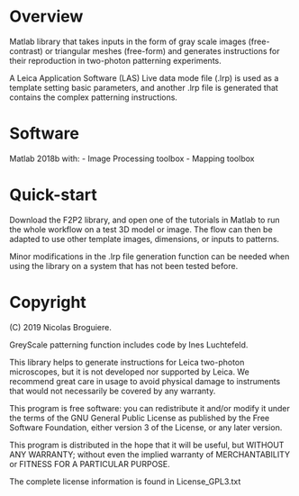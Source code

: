 # Overview
Matlab library that takes inputs in the form of gray scale images (free-contrast) or triangular meshes (free-form) and generates instructions for their reproduction in two-photon patterning experiments. 

A Leica Application Software (LAS) Live data mode file (.lrp) is used as a template setting basic parameters, and another .lrp file is generated that contains the complex patterning instructions. 

# Software
Matlab 2018b with:
	- Image Processing toolbox
	- Mapping toolbox

# Quick-start
Download the F2P2 library, and open one of the tutorials in Matlab to run the whole workflow on a test 3D model or image. The flow can then be adapted to use other template images, dimensions, or inputs to patterns. 

Minor modifications in the .lrp file generation function can be needed when using the library on a system that has not been tested before. 

# Copyright 
(C) 2019 Nicolas Broguiere.

GreyScale patterning function includes code by Ines Luchtefeld. 

This library helps to generate instructions for Leica two-photon microscopes, but it is not developed nor supported by Leica. We recommend great care in usage to avoid physical damage to instruments that would not necessarily be covered by any warranty. 

This program is free software: you can redistribute it and/or modify it under the terms of the GNU General Public License as published by the Free Software Foundation, either version 3 of the License, or any later version.

This program is distributed in the hope that it will be useful, but WITHOUT ANY WARRANTY; without even the implied warranty of MERCHANTABILITY or FITNESS FOR A PARTICULAR PURPOSE.

The complete license information is found in License_GPL3.txt
